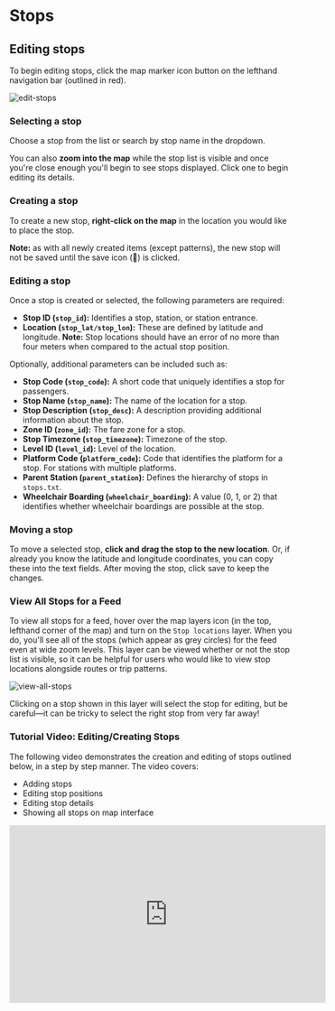# Stops

## Editing stops

To begin editing stops, click the map marker icon button on the lefthand navigation bar (outlined in red).

![edit-stops](https://datatools-builds.s3.amazonaws.com/docs/stops/edit-stops.png)

### Selecting a stop

Choose a stop from the list or search by stop name in the dropdown.

You can also **zoom into the map** while the stop list is visible and once you're close enough you'll begin to see stops displayed. Click one to begin editing its details.

### Creating a stop

To create a new stop, **right-click on the map** in the location you would like to place the stop. 

**Note:** as with all newly created items (except patterns), the new stop will not be saved until the save icon (💾) is clicked.

### Editing a stop
Once a stop is created or selected, the following parameters are required:
- **Stop ID (`stop_id`):** Identifies a stop, station, or station entrance.
- **Location (`stop_lat/stop_lon`):** These are defined by latitude and longitude. **Note:** Stop locations should have an error of no more than four meters when compared to the actual stop position.

Optionally, additional parameters can be included such as:
- **Stop Code (`stop_code`):** A short code that uniquely identifies a stop for passengers.
- **Stop Name (`stop_name`):** The name of the location for a stop.
- **Stop Description (`stop_desc`):** A description providing additional information about the stop.
- **Zone ID (`zone_id`):** The fare zone for a stop.
- **Stop Timezone (`stop_timezone`):** Timezone of the stop.
- **Level ID (`level_id`):** Level of the location.
- **Platform Code (`platform_code`):** Code that identifies the platform for a stop. For stations with multiple platforms.
- **Parent Station (`parent_station`):** Defines the hierarchy of stops in `stops.txt`.
- **Wheelchair Boarding (`wheelchair_boarding`):** A value (0, 1, or 2) that identifies whether wheelchair boardings are possible at the stop.

### Moving a stop

To move a selected stop, **click and drag the stop to the new location**. Or, if already you know the latitude and longitude coordinates, you can copy these into the text fields. After moving the stop, click save to keep the changes.

### View All Stops for a Feed

To view all stops for a feed, hover over the map layers icon (in the top, lefthand corner of the map) and turn on the `Stop locations` layer. When you do, you'll see all of the stops (which appear as grey circles) for the feed even at wide zoom levels. This layer can be viewed whether or not the stop list is visible, so it can be helpful for users who would like to view stop locations alongside routes or trip patterns.

![view-all-stops](https://datatools-builds.s3.amazonaws.com/docs/stops/view-all-stops.png)

Clicking on a stop shown in this layer will select the stop for editing, but be careful—it can be tricky to select the right stop from very far away!

### Tutorial Video: Editing/Creating Stops
The following video demonstrates the creation and editing of stops outlined below, in a step by step manner. The video covers:
- Adding stops
- Editing stop positions
- Editing stop details
- Showing all stops on map interface

<iframe 
    width="560" 
    height="315" 
    src="https://www.youtube.com/embed/xe3nFrkmw5o" 
    frameborder="0" 
    allow="accelerometer; autoplay; encrypted-media; gyroscope; picture-in-picture" 
    allowfullscreen>
</iframe>

<!-- Need to add feature -->
<!-- Merge/Manage Stops – By clicking the ‘Find Duplicate Stops’ button all stops within 15 meters of
each other will become highlighted as a group. After clicking on a highlighted group you will have
the option to merge the stops. -->
